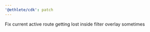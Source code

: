```yaml
---
'@ethlete/cdk': patch
---
```


Fix current active route getting lost inside filter overlay sometimes
